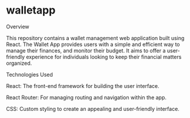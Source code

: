 # walletapp
Overview

This repository contains a wallet management web application built using React. The Wallet App provides users with a simple and efficient way to manage their finances, and monitor their budget. It aims to offer a user-friendly experience for individuals looking to keep their financial matters organized.


Technologies Used

React: The front-end framework for building the user interface.

React Router: For managing routing and navigation within the app.

CSS: Custom styling to create an appealing and user-friendly interface.

